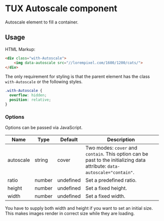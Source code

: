 # TUX Autoscale component

Autoscale element to fill a container.

## Usage

HTML Markup:

```html
<div class="with-Autoscale">
    <img data-autoscale src="//lorempixel.com/1600/1200/cats/">
</div>
```

The only requirement for styling is that the parent element has the class `with-Autoscale` or the following styles.

```css
.with-Autoscale {
  overflow: hidden;
  position: relative;
}
```

### Options
Options can be passed via JavaScript. 

| Name | Type | Default | Description |
| ------ | ------- | ----- | ------ |
| autoscale | string | cover | Two modes: `cover` and `contain`. This option can be past to the initializing data attribute: `data-autoscale="contain"`. |
| ratio | number | undefined | Set a predefined ratio. |
| height | number | undefined | Set a fixed height. |
| width | number | undefined | Set a fixed width. |

You have to supply both width and height if you want to set an initial size. This makes images render in correct size while they are loading.
